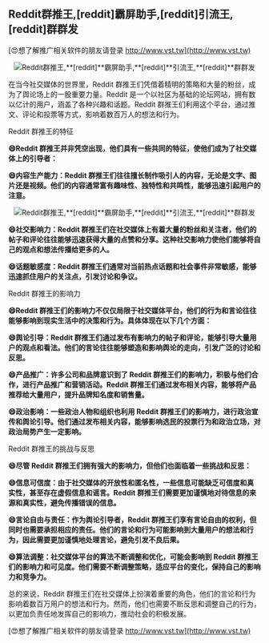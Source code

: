 ## **Reddit群推王,**[reddit]**霸屏助手,**[reddit]**引流王,**[reddit]**群群发**

[😍想了解推广相关软件的朋友请登录 http://www.vst.tw](http://www.vst.tw)

 <center><img src="https://vst.tw/MP4/tuiguang/png/6.png" alt="Reddit群推王,**[reddit]**霸屏助手,**[reddit]**引流王,**[reddit]**群群发"></center>

在当今社交媒体的世界里，Reddit 群推王们凭借着精明的策略和大量的粉丝，成为了舆论场上的一股重要力量。Reddit 是一个以社区为基础的论坛网站，拥有数以亿计的用户，涵盖了各种兴趣和话题。Reddit 群推王们利用这个平台，通过推文、评论和投票等方式，影响着数百万人的想法和行为。

Reddit 群推王的特征

**😄Reddit 群推王并非凭空出现，他们具有一些共同的特征，使他们成为了社交媒体上的引导者：**

**😄内容生产能力：Reddit 群推王们往往擅长制作吸引人的内容，无论是文字、图片还是视频。他们的内容通常富有趣味性、独特性和共鸣性，能够迅速引起用户的注意。**

 <center><img src="https://vst.tw/MP4/tuiguang/png/0.png" alt="Reddit群推王,**[reddit]**霸屏助手,**[reddit]**引流王,**[reddit]**群群发"></center>

**😄社交影响力：Reddit 群推王们在社交媒体上有着大量的粉丝和关注者，他们的帖子和评论往往能够迅速获得大量的点赞和分享。这种社交影响力使他们能够将自己的观点和想法传播给更多的人。**

**😄话题敏感度：Reddit 群推王们通常对当前热点话题和社会事件非常敏感，能够迅速抓住用户的关注点，引发讨论和争议。**

Reddit 群推王的影响力

**😄Reddit 群推王们的影响力不仅仅局限于社交媒体平台，他们的行为和言论往往能够影响到现实生活中的决策和行为。具体体现在以下几个方面：**

**😄舆论引导：Reddit 群推王们通过发布有影响力的帖子和评论，能够引导大量用户的观点和看法。他们的言论往往能够塑造和影响舆论的走向，引发广泛的讨论和反思。**

**😄产品推广：许多公司和品牌意识到了 Reddit 群推王们的影响力，积极与他们合作，进行产品推广和营销活动。Reddit 群推王们通过发布相关内容，能够将产品推荐给大量用户，提升品牌知名度和销售量。**

**😄政治影响：一些政治人物和组织也利用 Reddit 群推王们的影响力，进行政治宣传和舆论引导。他们通过发布相关内容，能够影响选民的投票行为和政治立场，对政治局势产生一定影响。**

Reddit 群推王的挑战与反思

**😄尽管 Reddit 群推王们拥有强大的影响力，但他们也面临着一些挑战和反思：**

**😄信息可信度：由于社交媒体的开放性和匿名性，一些信息可能缺乏可信度和真实性，甚至存在虚假信息和谣言。Reddit 群推王们需要更加谨慎地对待信息的来源和真实性，避免传播错误的信息。**

**😄言论自由与责任：作为舆论引导者，Reddit 群推王们享有言论自由的权利，但同时也需要承担相应的责任。他们的言论和行为可能影响到大量用户的想法和行为，因此需要更加谨慎地处理言论，避免引发不良后果。**

**😄算法调整：社交媒体平台的算法不断调整和优化，可能会影响到 Reddit 群推王们的影响力和可见度。他们需要不断调整策略，适应平台的变化，保持自己的影响力和竞争力。**

总的来说，Reddit 群推王们在社交媒体上扮演着重要的角色，他们的言论和行为影响着数百万用户的想法和行为。然而，他们也需要不断反思和调整自己的行为，以更加负责任地发挥自己的影响力，推动社会的积极发展。

[😍想了解推广相关软件的朋友请登录 http://www.vst.tw](http://www.vst.tw)



